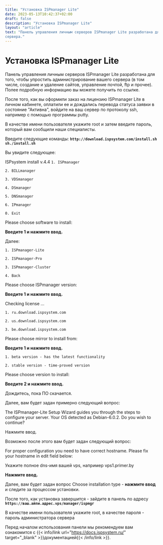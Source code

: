 ```yaml
---
title: "Установка ISPmanager Lite"
date: 2023-05-13T10:42:37+02:00 
draft: false 
description: "Установка ISPmanager Lite"
layout: "article"
text: "Панель управления личным серверов ISPmanager Lite разработана для того, что бы упростить администрирование вашего
сервера."
---
```


# Установка ISPmanager Lite

Панель управления личным серверов ISPmanager Lite разработана для того, чтобы упростить администрирование вашего
сервера (в том числе, создание и удаление сайтов, управление почтой, ftp и прочее). Полее подробную информацию вы можете
получить по ссылке.

После того, как вы оформили заказ на лицензию ISPmanager Lite в личном кабинете, оплатили ее и дождались перевода
статуса заявки в состояние "Активна", войдите на ваш сервер по протоколу ssh, например с помощью программы putty.

В качестве имени пользователя укажите root и затем введите пароль, который вам сообщили наши специалисты.

Введите следующие команды: **`http://download.ispsystem.com/install.sh sh./install.sh`**

Вы увидите следующее:

ISPsystem install v.4.4
`1. ISPmanager`

`2. BILLmanager`

`3. VDSmanager`

`4. DSmanager`

`5. DNSmanager`

`6. IPmanager`

`0. Exit`

Please choose software to install:

**Введите 1 и нажмите ввод.**

Далее:

`1. ISPmanager-Lite`

`2. ISPmanager-Pro`

`3. ISPmanager-Cluster`

`4. Back`

Please choose ISPmanager version:

**Введите 1 и нажмите ввод.**

Checking license ...

`1. ru.download.ispsystem.com`

`2. us.download.ispsystem.com`

`3. be.download.ispsystem.com`

Please choose mirror to install from:

**Введите 1 и нажмите ввод.**

`1. beta version - has the latest functionality`

`2. stable version - time-proved version`

Please choose version to install:

**Введите 2 и нажмите ввод.**

Дождитесь, пока ПО скачается.

Далее, вам будет задан примерно следующий вопрос:

The ISPmanager-Lite Setup Wizard guides you through the steps to configure your server. Your OS detected as
Debian-6.0.2. Do you wish to continue?

Нажмите ввод.

Возможно после этого вам будет задан следующий вопрос:

For proper configuration you need to have correct hostname. Please fix your hostname in edit field below:

Укажите полное dns-имя вашей vps, например vps1.primer.by

**Нажмите ввод.**

Далее, вам будет задан вопрос Choose installation type - **нажмите ввод** и следите за процессом установки.

После того, как установка завершится - зайдите в панель по адресу **`https://ваш.айпи.адрес.vps/manager/ispmgr`**

В качестве имени пользователя укажите root, в качестве пароля - пароль администратора сервера

Перед началом использования панели мы рекомендуем вам ознакомится с {{< info/link url="https://docs.ispsystem.ru/"
target="_blank" >}}документацией{{< /info/link >}}.

